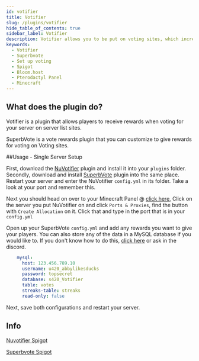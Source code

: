 ```yaml
---
id: votifier
title: Votifier
slug: /plugins/votifier
hide_table_of_contents: true
sidebar_label: Votifier
description: Votifier allows you to be put on voting sites, which increases your servers visibility. Superbvote allows you to give rewards for players to vote.
keywords:
  - Votifier
  - Superbvote
  - Set up voting
  - Spigot
  - Bloom.host
  - Pterodactyl Panel
  - Minecraft
---
```


## What does the plugin do?

Votifier is a plugin that allows players to receive rewards when voting for your server on server list sites.  

SuperbVote is a vote rewards plugin that you can customize to give rewards for voting on Voting sites.

##Usage - Single Server Setup

First, download the [NuVotifier](https://www.spigotmc.org/resources/nuvotifier.13449/) plugin and install it into your `plugins` folder.
Secondly, download and install [SuperbVote](https://www.spigotmc.org/resources/superbvote.11626/) plugin into the same place.
Restart your server and enter the NuVotifier `config.yml` in its folder. Take a look at your port and remember this.

Next you should head on over to your Minecraft Panel @ [click here](https://mc.bloom.host/), Click on the server you put NuVotifier on and click `Ports & Proxies`, find the button with `Create Allocation` on it. Click that and type in the port that is in your `config.yml`

Open up your SuperbVote `config.yml` and add any rewards you want to give your players. You can also store any of the data in a MySQL database if you would like to.
If you don't know how to do this, [click here](/databases) or ask in the discord.

```YAML
    mysql:
      host: 123.456.789.10
      username: u420_abbylikesducks
      password: topsecret
      database: s420_Votifier
      table: votes
      streaks-table: streaks
      read-only: false
```

Next, save both configurations and restart your server.

## Info

[Nuvotifier Spigot](https://www.spigotmc.org/resources/nuvotifier.13449/)  

[Superbvote Spigot](https://www.spigotmc.org/resources/superbvote.11626/)
